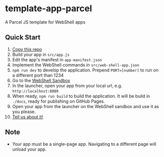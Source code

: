 # template-app-parcel
A Parcel JS template for WebShell apps 

## Quick Start

1. [Copy this repo](https://github.com/websh-org/template-app-parcel/generate)
3. Build your app in `src/app.js`
4. Edit the app's manifest in `app-manifest.json`
5. Implement the WebShell commands in `src/web-shell-app.json`
6. `npm run dev` to develop the application. Prepend `PORT=[number]` to run on a different port than 1234
8. Go to the [WebShell Sandbox](https://websh.org/sandbox)
9. In the launcher, open your app from your local url, e.g. `http://localhost:8080`
7. When ready, `npm run build` to build the application. It will be build in `./docs`, ready for publishing on GitHub Pages.
8.  Open your app from the launcher on the WebShell sandbox and use it as you please.
9.  [Tell us about it!](https://github.com/websh-org/apps/issues/new?labels=New+App&template=new-app.md)

## Note
* Your app must be a single-page app. Navigating to a different page will unload your app.
